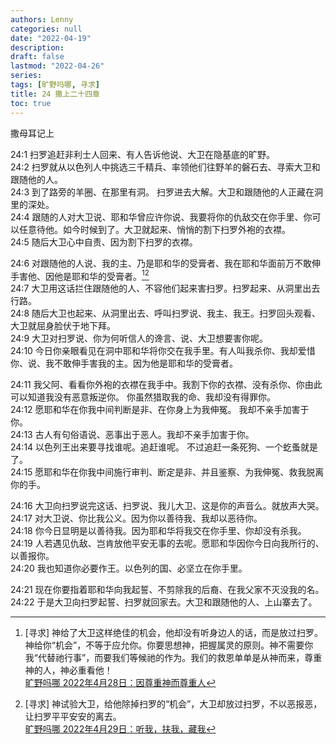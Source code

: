 ```yaml
---
authors: Lenny
categories: null
date: "2022-04-19"
description: 
draft: false
lastmod: "2022-04-26"
series:
tags: [旷野吗哪, 寻求]
title: 24 撒上二十四章 
toc: true
---
```

撒母耳记上
<!--more-->

24:1 扫罗追赶非利士人回来、有人告诉他说、大卫在隐基底的旷野。  
24:2 扫罗就从以色列人中挑选三千精兵、率领他们往野羊的磐石去、寻索大卫和跟随他的人。  
24:3 到了路旁的羊圈、在那里有洞。 扫罗进去大解。大卫和跟随他的人正藏在洞里的深处。  
24:4 跟随的人对大卫说、耶和华曾应许你说、我要将你的仇敌交在你手里、你可以任意待他。如今时候到了。大卫就起来、悄悄的割下扫罗外袍的衣襟。  
24:5 随后大卫心中自责、因为割下扫罗的衣襟。  

24:6 对跟随他的人说、我的主、乃是耶和华的受膏者、我在耶和华面前万不敢伸手害他、因他是耶和华的受膏者。[^1][^2]  
24:7 大卫用这话拦住跟随他的人、不容他们起来害扫罗。扫罗起来、从洞里出去行路。  
24:8 随后大卫也起来、从洞里出去、呼叫扫罗说、我主、我王。扫罗回头观看、大卫就屈身脸伏于地下拜。  
24:9 大卫对扫罗说、你为何听信人的谗言、说、大卫想要害你呢。  
24:10 今日你亲眼看见在洞中耶和华将你交在我手里。有人叫我杀你、我却爱惜你、说、我不敢伸手害我的主。因为他是耶和华的受膏者。  

24:11 我父阿、看看你外袍的衣襟在我手中。我割下你的衣襟、没有杀你、你由此可以知道我没有恶意叛逆你。  你虽然猎取我的命、我却没有得罪你。  
24:12 愿耶和华在你我中间判断是非、在你身上为我伸冤。  我却不亲手加害于你。  
24:13 古人有句俗语说、恶事出于恶人。我却不亲手加害于你。  
24:14 以色列王出来要寻找谁呢。追赶谁呢。  不过追赶一条死狗、一个虼蚤就是了。  
24:15 愿耶和华在你我中间施行审判、断定是非、并且鉴察、为我伸冤、救我脱离你的手。  

24:16 大卫向扫罗说完这话、扫罗说、我儿大卫、这是你的声音么。就放声大哭。  
24:17 对大卫说、你比我公义。因为你以善待我、我却以恶待你。  
24:18 你今日显明是以善待我。因为耶和华将我交在你手里、你却没有杀我。  
24:19 人若遇见仇敌、岂肯放他平安无事的去呢。愿耶和华因你今日向我所行的、以善报你。  
24:20 我也知道你必要作王。以色列的国、必坚立在你手里。  

24:21 现在你要指着耶和华向我起誓、不剪除我的后裔、在我父家不灭没我的名。  
24:22 于是大卫向扫罗起誓、扫罗就回家去。大卫和跟随他的人、上山寨去了。  

[^1]: [寻求] 神给了大卫这样绝佳的机会，他却没有听身边人的话，而是放过扫罗。神给你“机会”，不等于应允你。你要思想神，把握属灵的原则。神不需要你我“代替祂行事”，而要我们等候祂的作为。我们的救恩单单是从神而来，尊重神的人，神必重看他！  
[旷野吗哪 2022年4月28日：因尊重神而尊重人](https://r.729ly.net/devotionals/devotionals-mw/devotionals-mw-mw220428)  
[^2]: [寻求] 神试验大卫，给他除掉扫罗的“机会”，大卫却放过扫罗，不以恶报恶，让扫罗平平安安的离去。  
[旷野吗哪 2022年4月29日：听我，扶我，藏我](https://r.729ly.net/devotionals/devotionals-mw/devotionals-mw-mw220429)